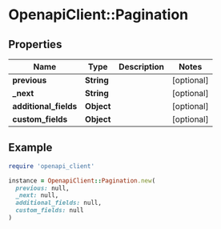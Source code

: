 # OpenapiClient::Pagination

## Properties

| Name | Type | Description | Notes |
| ---- | ---- | ----------- | ----- |
| **previous** | **String** |  | [optional] |
| **_next** | **String** |  | [optional] |
| **additional_fields** | **Object** |  | [optional] |
| **custom_fields** | **Object** |  | [optional] |

## Example

```ruby
require 'openapi_client'

instance = OpenapiClient::Pagination.new(
  previous: null,
  _next: null,
  additional_fields: null,
  custom_fields: null
)
```

